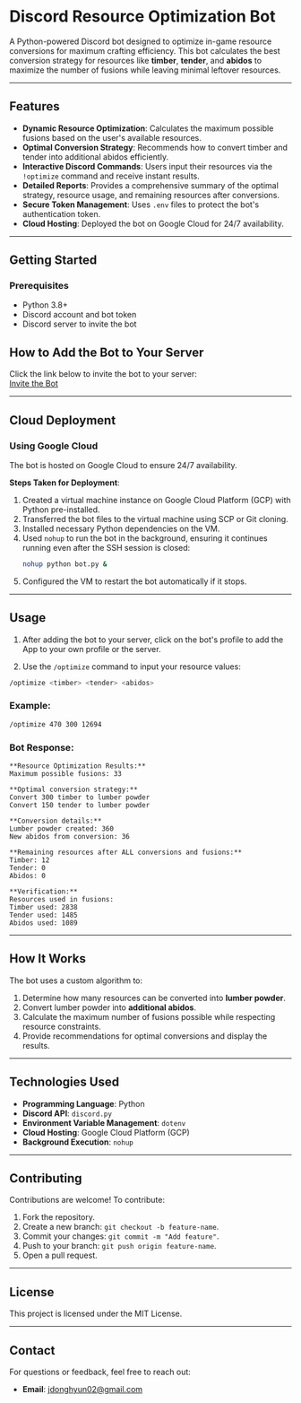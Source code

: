 
# **Discord Resource Optimization Bot**  

A Python-powered Discord bot designed to optimize in-game resource conversions for maximum crafting efficiency. This bot calculates the best conversion strategy for resources like **timber**, **tender**, and **abidos** to maximize the number of fusions while leaving minimal leftover resources.

---

## **Features**  
- **Dynamic Resource Optimization**: Calculates the maximum possible fusions based on the user's available resources.  
- **Optimal Conversion Strategy**: Recommends how to convert timber and tender into additional abidos efficiently.  
- **Interactive Discord Commands**: Users input their resources via the `!optimize` command and receive instant results.  
- **Detailed Reports**: Provides a comprehensive summary of the optimal strategy, resource usage, and remaining resources after conversions.  
- **Secure Token Management**: Uses `.env` files to protect the bot's authentication token.  
- **Cloud Hosting**: Deployed the bot on Google Cloud for 24/7 availability.  

---

## **Getting Started**  

### **Prerequisites**  
- Python 3.8+  
- Discord account and bot token  
- Discord server to invite the bot  


## **How to Add the Bot to Your Server**  

Click the link below to invite the bot to your server:  
[Invite the Bot](https://discord.com/oauth2/authorize?client_id=1305021482988081255&permissions=124928&integration_type=0&scope=bot)

---

## **Cloud Deployment**  

### **Using Google Cloud**  
The bot is hosted on Google Cloud to ensure 24/7 availability.  

**Steps Taken for Deployment**:  
1. Created a virtual machine instance on Google Cloud Platform (GCP) with Python pre-installed.  
2. Transferred the bot files to the virtual machine using SCP or Git cloning.  
3. Installed necessary Python dependencies on the VM.  
4. Used `nohup` to run the bot in the background, ensuring it continues running even after the SSH session is closed:  
   ```bash
   nohup python bot.py &
   ```  
5. Configured the VM to restart the bot automatically if it stops.  

---

## **Usage**  

1. After adding the bot to your server, click on the bot's profile to add the App to your own profile or the server.

2. Use the `/optimize` command to input your resource values:  

```bash
/optimize <timber> <tender> <abidos>
```  

### **Example**:  
```bash
/optimize 470 300 12694
```  

### **Bot Response**:  
```plaintext
**Resource Optimization Results:**
Maximum possible fusions: 33

**Optimal conversion strategy:**
Convert 300 timber to lumber powder
Convert 150 tender to lumber powder

**Conversion details:**
Lumber powder created: 360
New abidos from conversion: 36

**Remaining resources after ALL conversions and fusions:**
Timber: 12
Tender: 0
Abidos: 0

**Verification:**
Resources used in fusions:
Timber used: 2838
Tender used: 1485
Abidos used: 1089
```

---

## **How It Works**  

The bot uses a custom algorithm to:  
1. Determine how many resources can be converted into **lumber powder**.  
2. Convert lumber powder into **additional abidos**.  
3. Calculate the maximum number of fusions possible while respecting resource constraints.  
4. Provide recommendations for optimal conversions and display the results.  

---

## **Technologies Used**  

- **Programming Language**: Python  
- **Discord API**: `discord.py`  
- **Environment Variable Management**: `dotenv`  
- **Cloud Hosting**: Google Cloud Platform (GCP)  
- **Background Execution**: `nohup`  

---

## **Contributing**  

Contributions are welcome! To contribute:  
1. Fork the repository.  
2. Create a new branch: `git checkout -b feature-name`.  
3. Commit your changes: `git commit -m "Add feature"`.  
4. Push to your branch: `git push origin feature-name`.  
5. Open a pull request.  

---

## **License**  

This project is licensed under the MIT License.  

---

## **Contact**  

For questions or feedback, feel free to reach out:  
- **Email**: [jdonghyun02@gmail.com](mailto:jdonghyun02@gmail.com)  
